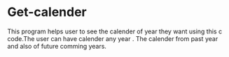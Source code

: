 # Get-calender
This program helps user to see the calender of year they want using this c code.The user can have calender any year . The calender from past year and also of future comming years.
